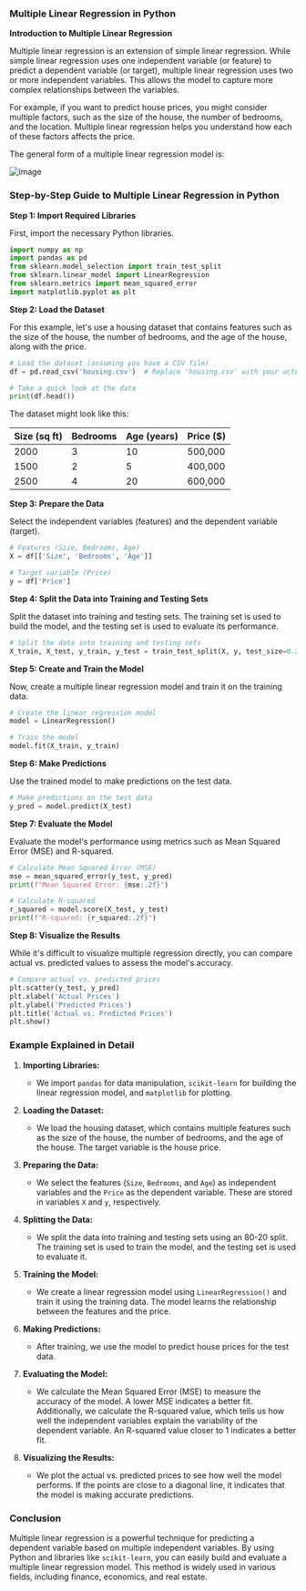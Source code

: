 ### Multiple Linear Regression in Python

**Introduction to Multiple Linear Regression**

Multiple linear regression is an extension of simple linear regression. While simple linear regression uses one independent variable (or feature) to predict a dependent variable (or target), multiple linear regression uses two or more independent variables. This allows the model to capture more complex relationships between the variables.

For example, if you want to predict house prices, you might consider multiple factors, such as the size of the house, the number of bedrooms, and the location. Multiple linear regression helps you understand how each of these factors affects the price.

The general form of a multiple linear regression model is:



![image](https://github.com/user-attachments/assets/d844bc77-bbb4-480b-8e27-ff25fdef39fb)


### Step-by-Step Guide to Multiple Linear Regression in Python

**Step 1: Import Required Libraries**

First, import the necessary Python libraries.

```python
import numpy as np
import pandas as pd
from sklearn.model_selection import train_test_split
from sklearn.linear_model import LinearRegression
from sklearn.metrics import mean_squared_error
import matplotlib.pyplot as plt
```

**Step 2: Load the Dataset**

For this example, let's use a housing dataset that contains features such as the size of the house, the number of bedrooms, and the age of the house, along with the price.

```python
# Load the dataset (assuming you have a CSV file)
df = pd.read_csv('housing.csv')  # Replace 'housing.csv' with your actual file path

# Take a quick look at the data
print(df.head())
```

The dataset might look like this:

| Size (sq ft) | Bedrooms | Age (years) | Price ($) |
|--------------|----------|-------------|-----------|
| 2000         | 3        | 10          | 500,000   |
| 1500         | 2        | 5           | 400,000   |
| 2500         | 4        | 20          | 600,000   |

**Step 3: Prepare the Data**

Select the independent variables (features) and the dependent variable (target).

```python
# Features (Size, Bedrooms, Age)
X = df[['Size', 'Bedrooms', 'Age']]

# Target variable (Price)
y = df['Price']
```

**Step 4: Split the Data into Training and Testing Sets**

Split the dataset into training and testing sets. The training set is used to build the model, and the testing set is used to evaluate its performance.

```python
# Split the data into training and testing sets
X_train, X_test, y_train, y_test = train_test_split(X, y, test_size=0.2, random_state=42)
```

**Step 5: Create and Train the Model**

Now, create a multiple linear regression model and train it on the training data.

```python
# Create the linear regression model
model = LinearRegression()

# Train the model
model.fit(X_train, y_train)
```

**Step 6: Make Predictions**

Use the trained model to make predictions on the test data.

```python
# Make predictions on the test data
y_pred = model.predict(X_test)
```

**Step 7: Evaluate the Model**

Evaluate the model's performance using metrics such as Mean Squared Error (MSE) and R-squared.

```python
# Calculate Mean Squared Error (MSE)
mse = mean_squared_error(y_test, y_pred)
print(f"Mean Squared Error: {mse:.2f}")

# Calculate R-squared
r_squared = model.score(X_test, y_test)
print(f"R-squared: {r_squared:.2f}")
```

**Step 8: Visualize the Results**

While it's difficult to visualize multiple regression directly, you can compare actual vs. predicted values to assess the model's accuracy.

```python
# Compare actual vs. predicted prices
plt.scatter(y_test, y_pred)
plt.xlabel('Actual Prices')
plt.ylabel('Predicted Prices')
plt.title('Actual vs. Predicted Prices')
plt.show()
```

### Example Explained in Detail

1. **Importing Libraries:**
   - We import `pandas` for data manipulation, `scikit-learn` for building the linear regression model, and `matplotlib` for plotting.

2. **Loading the Dataset:**
   - We load the housing dataset, which contains multiple features such as the size of the house, the number of bedrooms, and the age of the house. The target variable is the house price.

3. **Preparing the Data:**
   - We select the features (`Size`, `Bedrooms`, and `Age`) as independent variables and the `Price` as the dependent variable. These are stored in variables `X` and `y`, respectively.

4. **Splitting the Data:**
   - We split the data into training and testing sets using an 80-20 split. The training set is used to train the model, and the testing set is used to evaluate it.

5. **Training the Model:**
   - We create a linear regression model using `LinearRegression()` and train it using the training data. The model learns the relationship between the features and the price.

6. **Making Predictions:**
   - After training, we use the model to predict house prices for the test data.

7. **Evaluating the Model:**
   - We calculate the Mean Squared Error (MSE) to measure the accuracy of the model. A lower MSE indicates a better fit. Additionally, we calculate the R-squared value, which tells us how well the independent variables explain the variability of the dependent variable. An R-squared value closer to 1 indicates a better fit.

8. **Visualizing the Results:**
   - We plot the actual vs. predicted prices to see how well the model performs. If the points are close to a diagonal line, it indicates that the model is making accurate predictions.

### Conclusion

Multiple linear regression is a powerful technique for predicting a dependent variable based on multiple independent variables. By using Python and libraries like `scikit-learn`, you can easily build and evaluate a multiple linear regression model. This method is widely used in various fields, including finance, economics, and real estate.
